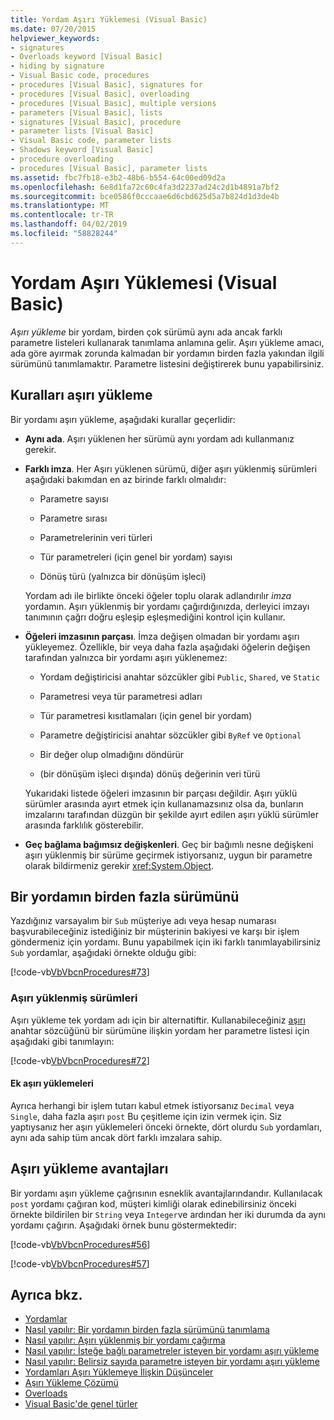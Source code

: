 ```yaml
---
title: Yordam Aşırı Yüklemesi (Visual Basic)
ms.date: 07/20/2015
helpviewer_keywords:
- signatures
- Overloads keyword [Visual Basic]
- hiding by signature
- Visual Basic code, procedures
- procedures [Visual Basic], signatures for
- procedures [Visual Basic], overloading
- procedures [Visual Basic], multiple versions
- parameters [Visual Basic], lists
- signatures [Visual Basic], procedure
- parameter lists [Visual Basic]
- Visual Basic code, parameter lists
- Shadows keyword [Visual Basic]
- procedure overloading
- procedures [Visual Basic], parameter lists
ms.assetid: fbc7fb18-e3b2-48b6-b554-64c00ed09d2a
ms.openlocfilehash: 6e8d1fa72c60c4fa3d2237ad24c2d1b4891a7bf2
ms.sourcegitcommit: bce0586f0cccaae6d6cbd625d5a7b824d1d3de4b
ms.translationtype: MT
ms.contentlocale: tr-TR
ms.lasthandoff: 04/02/2019
ms.locfileid: "58828244"
---
```

# <a name="procedure-overloading-visual-basic"></a>Yordam Aşırı Yüklemesi (Visual Basic)
*Aşırı yükleme* bir yordam, birden çok sürümü aynı ada ancak farklı parametre listeleri kullanarak tanımlama anlamına gelir. Aşırı yükleme amacı, ada göre ayırmak zorunda kalmadan bir yordamın birden fazla yakından ilgili sürümünü tanımlamaktır. Parametre listesini değiştirerek bunu yapabilirsiniz.  
  
## <a name="overloading-rules"></a>Kuralları aşırı yükleme  
 Bir yordamı aşırı yükleme, aşağıdaki kurallar geçerlidir:  
  
-   **Aynı ada**. Aşırı yüklenen her sürümü aynı yordam adı kullanmanız gerekir.  
  
-   **Farklı imza**. Her Aşırı yüklenen sürümü, diğer aşırı yüklenmiş sürümleri aşağıdaki bakımdan en az birinde farklı olmalıdır:  
  
    -   Parametre sayısı  
  
    -   Parametre sırası  
  
    -   Parametrelerinin veri türleri  
  
    -   Tür parametreleri (için genel bir yordam) sayısı  
  
    -   Dönüş türü (yalnızca bir dönüşüm işleci)  
  
     Yordam adı ile birlikte önceki öğeler toplu olarak adlandırılır *imza* yordamın. Aşırı yüklenmiş bir yordamı çağırdığınızda, derleyici imzayı tanımının çağrı doğru eşleşip eşleşmediğini kontrol için kullanır.  
  
-   **Öğeleri imzasının parçası**. İmza değişen olmadan bir yordamı aşırı yükleyemez. Özellikle, bir veya daha fazla aşağıdaki öğelerin değişen tarafından yalnızca bir yordamı aşırı yüklenemez:  
  
    -   Yordam değiştiricisi anahtar sözcükler gibi `Public`, `Shared`, ve `Static`  
  
    -   Parametresi veya tür parametresi adları  
  
    -   Tür parametresi kısıtlamaları (için genel bir yordam)  
  
    -   Parametre değiştiricisi anahtar sözcükler gibi `ByRef` ve `Optional`  
  
    -   Bir değer olup olmadığını döndürür  
  
    -   (bir dönüşüm işleci dışında) dönüş değerinin veri türü  
  
     Yukarıdaki listede öğeleri imzasının bir parçası değildir. Aşırı yüklü sürümler arasında ayırt etmek için kullanamazsınız olsa da, bunların imzalarını tarafından düzgün bir şekilde ayırt edilen aşırı yüklü sürümler arasında farklılık gösterebilir.  
  
-   **Geç bağlama bağımsız değişkenleri**. Geç bir bağımlı nesne değişkeni aşırı yüklenmiş bir sürüme geçirmek istiyorsanız, uygun bir parametre olarak bildirmeniz gerekir <xref:System.Object>.  
  
## <a name="multiple-versions-of-a-procedure"></a>Bir yordamın birden fazla sürümünü  
 Yazdığınız varsayalım bir `Sub` müşteriye adı veya hesap numarası başvurabileceğiniz istediğiniz bir müşterinin bakiyesi ve karşı bir işlem göndermeniz için yordamı. Bunu yapabilmek için iki farklı tanımlayabilirsiniz `Sub` yordamlar, aşağıdaki örnekte olduğu gibi:  
  
 [!code-vb[VbVbcnProcedures#73](~/samples/snippets/visualbasic/VS_Snippets_VBCSharp/VbVbcnProcedures/VB/Class1.vb#73)]  
  
### <a name="overloaded-versions"></a>Aşırı yüklenmiş sürümleri  
 Aşırı yükleme tek yordam adı için bir alternatiftir. Kullanabileceğiniz [aşırı](../../../../visual-basic/language-reference/modifiers/overloads.md) anahtar sözcüğünü bir sürümüne ilişkin yordam her parametre listesi için aşağıdaki gibi tanımlayın:  
  
 [!code-vb[VbVbcnProcedures#72](~/samples/snippets/visualbasic/VS_Snippets_VBCSharp/VbVbcnProcedures/VB/Class1.vb#72)]  
  
#### <a name="additional-overloads"></a>Ek aşırı yüklemeleri  
 Ayrıca herhangi bir işlem tutarı kabul etmek istiyorsanız `Decimal` veya `Single`, daha fazla aşırı `post` Bu çeşitleme için izin vermek için. Siz yaptıysanız her aşırı yüklemeleri önceki örnekte, dört olurdu `Sub` yordamları, aynı ada sahip tüm ancak dört farklı imzalara sahip.  
  
## <a name="advantages-of-overloading"></a>Aşırı yükleme avantajları  
 Bir yordamı aşırı yükleme çağrısının esneklik avantajlarındandır. Kullanılacak `post` yordamı çağıran kod, müşteri kimliği olarak edinebilirsiniz önceki örnekte bildirilen bir `String` veya `Integer`ve ardından her iki durumda da aynı yordamı çağırın. Aşağıdaki örnek bunu göstermektedir:  
  
 [!code-vb[VbVbcnProcedures#56](~/samples/snippets/visualbasic/VS_Snippets_VBCSharp/VbVbcnProcedures/VB/Class1.vb#56)]  
  
 [!code-vb[VbVbcnProcedures#57](~/samples/snippets/visualbasic/VS_Snippets_VBCSharp/VbVbcnProcedures/VB/Class1.vb#57)]  
  
## <a name="see-also"></a>Ayrıca bkz.

- [Yordamlar](./index.md)
- [Nasıl yapılır: Bir yordamın birden fazla sürümünü tanımlama](./how-to-define-multiple-versions-of-a-procedure.md)
- [Nasıl yapılır: Aşırı yüklenmiş bir yordamı çağırma](./how-to-call-an-overloaded-procedure.md)
- [Nasıl yapılır: İsteğe bağlı parametreler isteyen bir yordamı aşırı yükleme](./how-to-overload-a-procedure-that-takes-optional-parameters.md)
- [Nasıl yapılır: Belirsiz sayıda parametre isteyen bir yordamı aşırı yükleme](./how-to-overload-a-procedure-that-takes-an-indefinite-number-of-parameters.md)
- [Yordamları Aşırı Yüklemeye İlişkin Düşünceler](./considerations-in-overloading-procedures.md)
- [Aşırı Yükleme Çözümü](./overload-resolution.md)
- [Overloads](../../../../visual-basic/language-reference/modifiers/overloads.md)
- [Visual Basic'de genel türler](../../../../visual-basic/programming-guide/language-features/data-types/generic-types.md)
